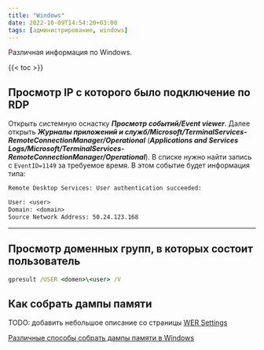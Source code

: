 ```yaml
---
title: "Windows"
date: 2022-10-09T14:54:20+03:00
tags: [администрирование, windows]
---
```


Различная информация по Windows.

{{< toc >}}

## Просмотр IP с которого было подключение по RDP

Открыть системную оснастку ***Просмотр событий/Event viewer***. Далее открыть ***Журналы приложений и служб/Microsoft/TerminalServices-RemoteConnectionManager/Operational*** (***Applications and Services Logs/Microsoft/TerminalServices-RemoteConnectionManager/Operational***).
В списке нужно найти запись с `EventID=1149` за требуемое время.
В этом событие будет информация типа:

```txt
Remote Desktop Services: User authentication succeeded:

User: <user>
Domain: <domain>
Source Network Address: 50.24.123.168
```

---

## Просмотр доменных групп, в которых состоит пользователь

```cmd
gpresult /USER <domen>\<user> /V
```

## Как собрать дампы памяти

TODO: добавить небольшое описание со страницы [WER Settings](https://msdn.microsoft.com/en-us/library/windows/desktop/bb513638(v=vs.85).aspx)

[Различные способы собрать дампы памяти в Windows](https://blogs.msdn.microsoft.com/cobold/2010/03/01/collecting-crash-dumps)
